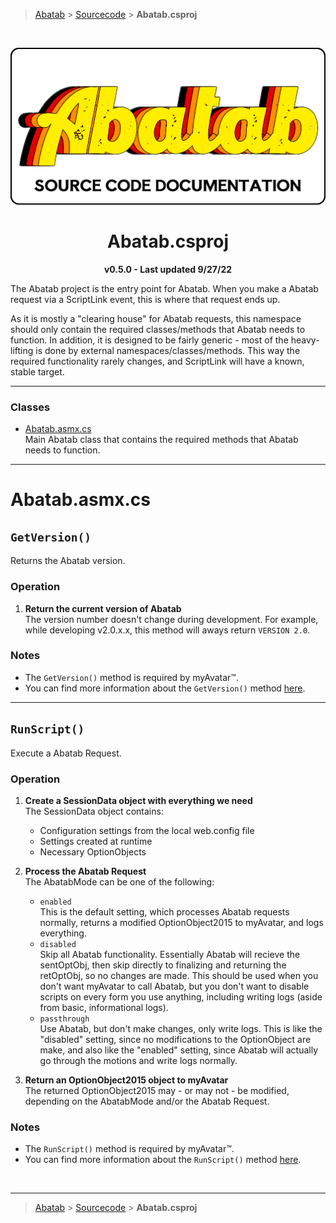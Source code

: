 > [Abatab][AbatabRepositoryUrl] &gt; [Sourcecode][AbatabSourcecodeDocumentation] &gt; **Abatab.csproj**

<br>

<div align="center">

  <!-- PROJECT LOGO
      - Project logo should be located at "./.github/Logos/ProjectLogo.png".
      - Short description of the project.
  -->

  ![SourceCodeDocumentationLogo][SourceCodeDocumentationLogo]

  <h1>
    Abatab.csproj
  </h1>

  **v0.5.0 - Last updated 9/27/22**

</div>

The Abatab project is the entry point for Abatab. When you make a Abatab request via a ScriptLink event, this is where that request ends up.

As it is mostly a "clearing house" for Abatab requests, this namespace should only contain the required classes/methods that Abatab needs to function. In addition, it is designed to be fairly generic - most of the heavy-lifting is done by external namespaces/classes/methods. This way the required functionality rarely changes, and ScriptLink will have a known, stable target.

***

### Classes
* [Abatab.asmx.cs](#abatabasmxcs)  
Main Abatab class that contains the required methods that Abatab needs to function.

***

# Abatab.asmx.cs

## `GetVersion()`

Returns the Abatab version.

### Operation

1. **Return the current version of Abatab**  
The version number doesn't change during development. For example, while developing v2.0.x.x, this method will aways return `VERSION 2.0`.

### Notes

* The `GetVersion()` method is required by myAvatar™.
* You can find more information about the `GetVersion()` method [here][GetVersionMethodDocumenation].

***

## `RunScript()`

Execute a Abatab Request.

### Operation

1. **Create a SessionData object with everything we need**  
The SessionData object contains:
    * Configuration settings from the local web.config file
    * Settings created at runtime
    * Necessary OptionObjects

2. **Process the Abatab Request**  
The AbatabMode can be one of the following:
    * `enabled`  
    This is the default setting, which processes Abatab requests normally, returns a modified OptionObject2015 to myAvatar, and logs everything.
    * `disabled`  
    Skip all Abatab functionality. Essentially Abatab will recieve the sentOptObj, then skip directly to finalizing and returning the retOptObj, so no changes are made. This should be used when you don't want myAvatar to call Abatab, but you don't want to disable scripts on every form you use  anything, including writing logs (aside from basic, informational logs).
    * `passthrough`  
    Use Abatab, but don't make changes, only write logs. This is like the "disabled" setting, since no modifications to the OptionObject are make, and also like the "enabled" setting, since Abatab will actually go through the motions and write logs normally.


3. **Return an OptionObject2015 object to myAvatar**  
The returned OptionObject2015 may - or may not - be modified, depending on the AbatabMode and/or the Abatab Request.

### Notes

* The `RunScript()` method is required by myAvatar™.
* You can find more information about the `RunScript()` method [here][RunScriptMethodDocumentation].

<br>

***

> [Abatab][AbatabRepositoryUrl] &gt; [Sourcecode][AbatabSourcecodeDocumentation] &gt; **Abatab.csproj**


<!-- REFERENCE LINKS -->

[AbatabRepositoryUrl]: https://github.com/spectrum-health-systems/Abatab
[AbatabSourcecodeDocumentation]: Sourcecode.md
[SourceCodeDocumentationLogo]: ./Images/SourceCodeDocumentationLogo.png
[GetVersionMethodDocumenation]: https://github.com/myAvatar-Development-Community/document-creating-a-custom-web-service#the-getversion-method
[RunScriptMethodDocumentation]: https://github.com/myAvatar-Development-Community/document-creating-a-custom-web-service#the-runscript-method

